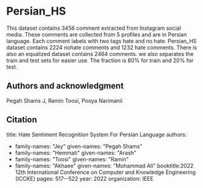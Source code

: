 # Persian_HS
This dataset contains 3456 comment extracted from Instagram social media. These comments are collected from 5 profiles and are in Persian language.
Each comment labels with two tags hate and no hate.
Persian_HS dataset contains 2224 nohate comments and 1232 hate comments.
There is also an equalized dataset contains 2464 comments. we also separates the train and test sets for easier use.
The fraction is 80% for train and 20% for test.
## Authors and acknowledgment
Pegah Shams J, Ramin Toosi, Pooya Narimanii
## Citation
title: Hate Sentiment Recognition System For Persian Language
authors:
- family-names: "Jey"
  given-names: "Pegah Shams"
- family-names: "Hemmati"
  given-names: "Arash"
- family-names: "Toosi"
  given-names: "Ramin"
- family-names: "Akhaee"
  given-names: "Mohammad Ali"
booktitle:2022 12th International Conference on Computer and Knowledge Engineering (ICCKE)
  pages: 517--522
  year: 2022
  organization: IEEE
